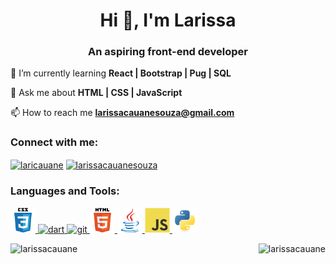 <h1 align="center">Hi 👋, I'm Larissa</h1>
<h3 align="center">An aspiring front-end developer</h3>

🌱 I’m currently learning **React | Bootstrap | Pug | SQL**

💬 Ask me about **HTML | CSS | JavaScript**

📫 How to reach me **larissacauanesouza@gmail.com**

<h3 align="left">Connect with me:</h3>
<p align="left">
<a href="https://twitter.com/laricauane" target="blank"><img align="center" src="https://cdn.jsdelivr.net/npm/simple-icons@3.0.1/icons/twitter.svg" alt="laricauane" height="30" width="40" /></a>
<a href="https://linkedin.com/in/larissacauanesouza" target="blank"><img align="center" src="https://cdn.jsdelivr.net/npm/simple-icons@3.0.1/icons/linkedin.svg" alt="larissacauanesouza" height="30" width="40" /></a>
</p>

<h3 align="left">Languages and Tools:</h3>
<p align="left"> <a href="https://www.w3schools.com/css/" target="_blank"> <img src="https://raw.githubusercontent.com/devicons/devicon/master/icons/css3/css3-original-wordmark.svg" alt="css3" width="40" height="40"/> </a> <a href="https://dart.dev" target="_blank"> <img src="https://www.vectorlogo.zone/logos/dartlang/dartlang-icon.svg" alt="dart" width="40" height="40"/> </a> <a href="https://git-scm.com/" target="_blank"> <img src="https://www.vectorlogo.zone/logos/git-scm/git-scm-icon.svg" alt="git" width="40" height="40"/> </a> <a href="https://www.w3.org/html/" target="_blank"> <img src="https://raw.githubusercontent.com/devicons/devicon/master/icons/html5/html5-original-wordmark.svg" alt="html5" width="40" height="40"/> </a> <a href="https://www.java.com" target="_blank"> <img src="https://raw.githubusercontent.com/devicons/devicon/master/icons/java/java-original.svg" alt="java" width="40" height="40"/> </a> <a href="https://developer.mozilla.org/en-US/docs/Web/JavaScript" target="_blank"> <img src="https://raw.githubusercontent.com/devicons/devicon/master/icons/javascript/javascript-original.svg" alt="javascript" width="40" height="40"/> </a> <a href="https://www.python.org" target="_blank"> <img src="https://raw.githubusercontent.com/devicons/devicon/master/icons/python/python-original.svg" alt="python" width="40" height="40"/> </a> </p>

<p><img align="left" src="https://github-readme-stats.vercel.app/api/top-langs?username=larissacauane&show_icons=true&theme=dark&locale=en&layout=compact" alt="larissacauane" /></p>



<p>&nbsp;<img align="right" src="https://github-readme-stats.vercel.app/api?username=larissacauane&show_icons=true&theme=dark&title_color=ffffff&text_color=ffffff&locale=en" alt="larissacauane" /></p>

